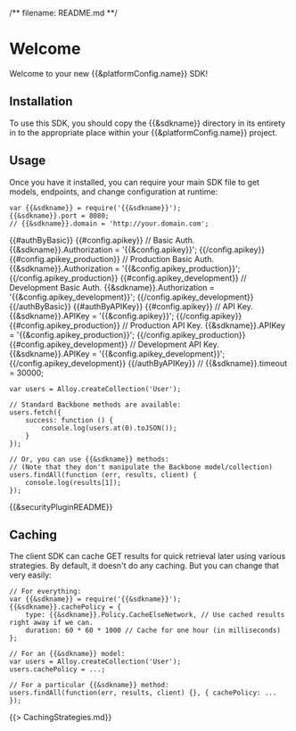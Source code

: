 /** filename: README.md **/
# Welcome
Welcome to your new {{&platformConfig.name}} SDK!


## Installation
To use this SDK, you should copy the {{&sdkname}} directory in its entirety in to the appropriate place within your {{&platformConfig.name}} project.


## Usage
Once you have it installed, you can require your main SDK file to get models, endpoints, and change configuration at runtime:

    var {{&sdkname}} = require('{{&sdkname}}');
    {{&sdkname}}.port = 8080;
    // {{&sdkname}}.domain = 'http://your.domain.com';
{{#authByBasic}}
    {{#config.apikey}}
    // Basic Auth.
    {{&sdkname}}.Authorization = '{{&config.apikey}}';
    {{/config.apikey}}
    {{#config.apikey_production}}
    // Production Basic Auth.
    {{&sdkname}}.Authorization = '{{&config.apikey_production}}';
    {{/config.apikey_production}}
    {{#config.apikey_development}}
    // Development Basic Auth.
    {{&sdkname}}.Authorization = '{{&config.apikey_development}}';
    {{/config.apikey_development}}
{{/authByBasic}}
{{#authByAPIKey}}
    {{#config.apikey}}
    // API Key.
    {{&sdkname}}.APIKey = '{{&config.apikey}}';
    {{/config.apikey}}
    {{#config.apikey_production}}
    // Production API Key.
    {{&sdkname}}.APIKey = '{{&config.apikey_production}}';
    {{/config.apikey_production}}
    {{#config.apikey_development}}
    // Development API Key.
    {{&sdkname}}.APIKey = '{{&config.apikey_development}}';
    {{/config.apikey_development}}
{{/authByAPIKey}}
    // {{&sdkname}}.timeout = 30000;
    
    var users = Alloy.createCollection('User');
    
    // Standard Backbone methods are available:
    users.fetch({
        success: function () {
            console.log(users.at(0).toJSON());
        }
    });
    
    // Or, you can use {{&sdkname}} methods:
    // (Note that they don't manipulate the Backbone model/collection)
    users.findAll(function (err, results, client) {
        console.log(results[1]);
    });

{{&securityPluginREADME}}

## Caching
The client SDK can cache GET results for quick retrieval later using various strategies. By default, it doesn't do
any caching. But you can change that very easily:

    // For everything:
    var {{&sdkname}} = require('{{&sdkname}}');
    {{&sdkname}}.cachePolicy = {
    	type: {{&sdkname}}.Policy.CacheElseNetwork, // Use cached results right away if we can.
    	duration: 60 * 60 * 1000 // Cache for one hour (in milliseconds)
    };
    
    // For an {{&sdkname}} model:
    var users = Alloy.createCollection('User');
    users.cachePolicy = ...;
    
    // For a particular {{&sdkname}} method:
    users.findAll(function(err, results, client) {}, { cachePolicy: ... });

{{> CachingStrategies.md}}
